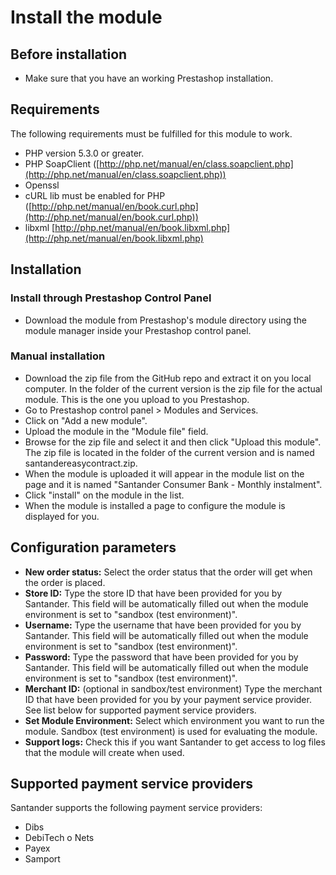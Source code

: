 # Install the module
## Before installation
* Make sure that you have an working Prestashop installation.

## Requirements
The following requirements must be fulfilled for this module to work.
* PHP version 5.3.0 or greater.
* PHP SoapClient ([http://php.net/manual/en/class.soapclient.php](http://php.net/manual/en/class.soapclient.php))
* Openssl
* cURL lib must be enabled for PHP ([http://php.net/manual/en/book.curl.php](http://php.net/manual/en/book.curl.php))
* libxml [http://php.net/manual/en/book.libxml.php](http://php.net/manual/en/book.libxml.php)

## Installation
### Install through Prestashop Control Panel
* Download the module from Prestashop's module directory using the module manager inside your Prestashop control panel.

### Manual installation
* Download the zip file from the GitHub repo and extract it on you local computer. In the folder of the current version is the zip file for the actual module. This is the one you upload to you Prestashop.
* Go to Prestashop control panel > Modules and Services.
* Click on "Add a new module".
* Upload the module in the "Module file" field.
* Browse for the zip file and select it and then click "Upload this module". The zip file is located in the folder of the current version and is named santandereasycontract.zip.
* When the module is uploaded it will appear in the module list on the page and it is named "Santander Consumer Bank - Monthly instalment".
* Click "install" on the module in the list.
* When the module is installed a page to configure the module is displayed for you.

## Configuration parameters
* **New order status:** Select the order status that the order will get when the order is placed.
* **Store ID:** Type the store ID that have been provided for you by Santander. This field will be automatically filled out when the module environment is set to "sandbox (test environment)".
* **Username:** Type the username that have been provided for you by Santander. This field will be automatically filled out when the module environment is set to "sandbox (test environment)".
* **Password:** Type the password that have been provided for you by Santander. This field will be automatically filled out when the module environment is set to "sandbox (test environment)".
* **Merchant ID:** (optional in sandbox/test environment) Type the merchant ID that have been provided for you by your payment service provider. See list below for supported payment service providers.
* **Set Module Environment:** Select which environment you want to run the module. Sandbox (test environment) is used for evaluating the module.
* **Support logs:** Check this if you want Santander to get access to log files that the module will create when used.

## Supported payment service providers
Santander supports the following payment service providers:
* Dibs
* DebiTech o Nets
* Payex
* Samport
